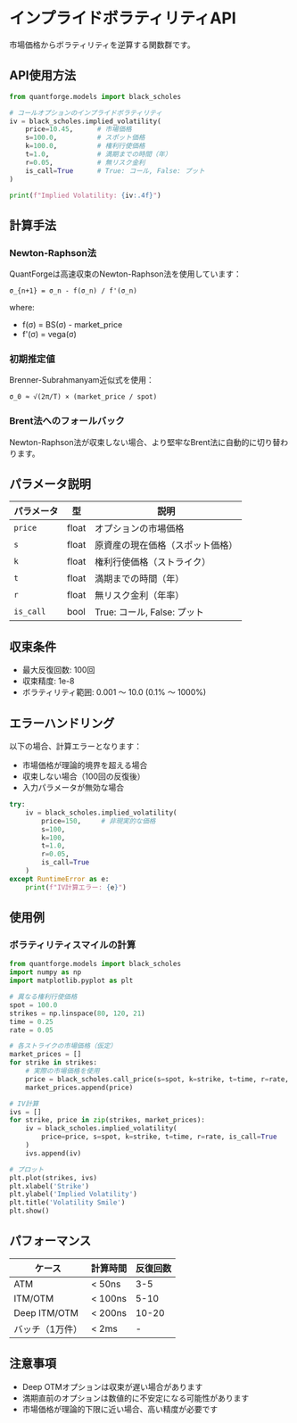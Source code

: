 # インプライドボラティリティAPI

市場価格からボラティリティを逆算する関数群です。

## API使用方法

```python
from quantforge.models import black_scholes

# コールオプションのインプライドボラティリティ
iv = black_scholes.implied_volatility(
    price=10.45,      # 市場価格
    s=100.0,          # スポット価格
    k=100.0,          # 権利行使価格
    t=1.0,            # 満期までの時間（年）
    r=0.05,           # 無リスク金利
    is_call=True      # True: コール, False: プット
)

print(f"Implied Volatility: {iv:.4f}")
```

## 計算手法

### Newton-Raphson法

QuantForgeは高速収束のNewton-Raphson法を使用しています：

```
σ_{n+1} = σ_n - f(σ_n) / f'(σ_n)
```

where:
- f(σ) = BS(σ) - market_price
- f'(σ) = vega(σ)

### 初期推定値

Brenner-Subrahmanyam近似式を使用：
```
σ_0 ≈ √(2π/T) × (market_price / spot)
```

### Brent法へのフォールバック

Newton-Raphson法が収束しない場合、より堅牢なBrent法に自動的に切り替わります。

## パラメータ説明

| パラメータ | 型 | 説明 |
|-----------|-----|------|
| `price` | float | オプションの市場価格 |
| `s` | float | 原資産の現在価格（スポット価格） |
| `k` | float | 権利行使価格（ストライク） |
| `t` | float | 満期までの時間（年） |
| `r` | float | 無リスク金利（年率） |
| `is_call` | bool | True: コール, False: プット |

## 収束条件

- 最大反復回数: 100回
- 収束精度: 1e-8
- ボラティリティ範囲: 0.001 ～ 10.0 (0.1% ～ 1000%)

## エラーハンドリング

以下の場合、計算エラーとなります：

- 市場価格が理論的境界を超える場合
- 収束しない場合（100回の反復後）
- 入力パラメータが無効な場合

```python
try:
    iv = black_scholes.implied_volatility(
        price=150,     # 非現実的な価格
        s=100,
        k=100,
        t=1.0,
        r=0.05,
        is_call=True
    )
except RuntimeError as e:
    print(f"IV計算エラー: {e}")
```

## 使用例

### ボラティリティスマイルの計算

```python
from quantforge.models import black_scholes
import numpy as np
import matplotlib.pyplot as plt

# 異なる権利行使価格
spot = 100.0
strikes = np.linspace(80, 120, 21)
time = 0.25
rate = 0.05

# 各ストライクの市場価格（仮定）
market_prices = []
for strike in strikes:
    # 実際の市場価格を使用
    price = black_scholes.call_price(s=spot, k=strike, t=time, r=rate, sigma=0.2)
    market_prices.append(price)

# IV計算
ivs = []
for strike, price in zip(strikes, market_prices):
    iv = black_scholes.implied_volatility(
        price=price, s=spot, k=strike, t=time, r=rate, is_call=True
    )
    ivs.append(iv)

# プロット
plt.plot(strikes, ivs)
plt.xlabel('Strike')
plt.ylabel('Implied Volatility')
plt.title('Volatility Smile')
plt.show()
```

## パフォーマンス

| ケース | 計算時間 | 反復回数 |
|--------|----------|----------|
| ATM | < 50ns | 3-5 |
| ITM/OTM | < 100ns | 5-10 |
| Deep ITM/OTM | < 200ns | 10-20 |
| バッチ（1万件） | < 2ms | - |

## 注意事項

- Deep OTMオプションは収束が遅い場合があります
- 満期直前のオプションは数値的に不安定になる可能性があります
- 市場価格が理論的下限に近い場合、高い精度が必要です